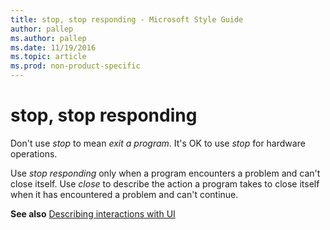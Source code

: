 ```yaml
---
title: stop, stop responding - Microsoft Style Guide
author: pallep
ms.author: pallep
ms.date: 11/19/2016
ms.topic: article
ms.prod: non-product-specific
---
```


# stop, stop responding

Don't use *stop* to mean *exit a program*. It's OK to use *stop* for hardware operations.

Use *stop responding* only when a program encounters a problem and can't close itself. Use *close* to describe the action a program takes to close itself when it has encountered a problem and can't continue. 

**See also** [Describing interactions with UI](/style-guide/procedures-instructions/describing-interactions-with-ui)

